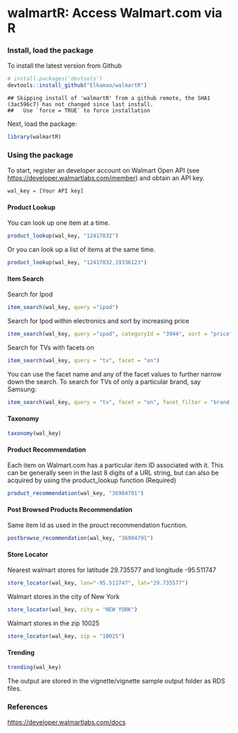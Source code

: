 walmartR: Access Walmart.com via R
==================================

### Install, load the package

To install the latest version from Github

``` r
# install.packages('devtools')
devtools::install_github("Elkamao/walmartR")
```

    ## Skipping install of 'walmartR' from a github remote, the SHA1 (3ac596c7) has not changed since last install.
    ##   Use `force = TRUE` to force installation

Next, load the package:

``` r
library(walmartR)
```

### Using the package

To start, register an developer account on Walmart Open API (see <https://developer.walmartlabs.com/member>) and obtain an API key.

``` r
wal_key = [Your API key]
```

#### Product Lookup

You can look up one item at a time.

``` r
product_lookup(wal_key, "12417832")
```

Or you can look up a list of items at the same time.

``` r
product_lookup(wal_key, "12417832,19336123")
```

#### Item Search

Search for Ipod

``` r
item_search(wal_key, query ="ipod")
```

Search for Ipod within electronics and sort by increasing price

``` r
item_search(wal_key, query ="ipod", categoryId = "3944", sort = "price", order = "asc")
```

Search for TVs with facets on

``` r
item_search(wal_key, query = "tv", facet = "on")
```

You can use the facet name and any of the facet values to further narrow down the search. To search for TVs of only a particular brand, say Samsung:

``` r
item_search(wal_key, query = "tv", facet = "on", facet_filter = "brand:Samsung")
```

#### Taxonomy

``` r
taxonomy(wal_key)
```

#### Product Recommendation

Each item on Walmart.com has a particular item ID associated with it. This can be generally seen in the last 8 digits of a URL string, but can also be acquired by using the product\_lookup function (Required)

``` r
product_recommendation(wal_key, "36904791")
```

#### Post Browsed Products Recommendation

Same item Id as used in the prouct recommendation fucntion.

``` r
postbrowse_recommendation(wal_key, "36904791")
```

#### Store Locator

Nearest walmart stores for latitude 29.735577 and longitude -95.511747

``` r
store_locator(wal_key, lon="-95.511747", lat="29.735577")
```

Walmart stores in the city of New York

``` r
store_locator(wal_key, city = "NEW YORK")
```

Walmart stores in the zip 10025

``` r
store_locator(wal_key, zip = "10025")
```

#### Trending

``` r
trending(wal_key)
```

The output are stored in the vignette/vignette sample output folder as RDS files.

### References

<https://developer.walmartlabs.com/docs>
